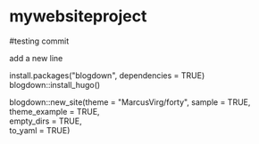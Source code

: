 # mywebsiteproject
#testing commit

add a new line 

install.packages("blogdown", dependencies = TRUE)
blogdown::install_hugo()

 blogdown::new_site(theme = "MarcusVirg/forty", 
      sample = TRUE, 
      theme_example = TRUE,            
      empty_dirs = TRUE,            
      to_yaml = TRUE)
      